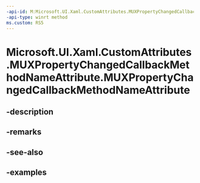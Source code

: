 ```yaml
---
-api-id: M:Microsoft.UI.Xaml.CustomAttributes.MUXPropertyChangedCallbackMethodNameAttribute.#ctor
-api-type: winrt method
ms.custom: RS5
---
```


<!-- Method syntax.
public MUXPropertyChangedCallbackMethodNameAttribute.MUXPropertyChangedCallbackMethodNameAttribute()
-->

# Microsoft.UI.Xaml.CustomAttributes.MUXPropertyChangedCallbackMethodNameAttribute.MUXPropertyChangedCallbackMethodNameAttribute

## -description

## -remarks

## -see-also

## -examples

